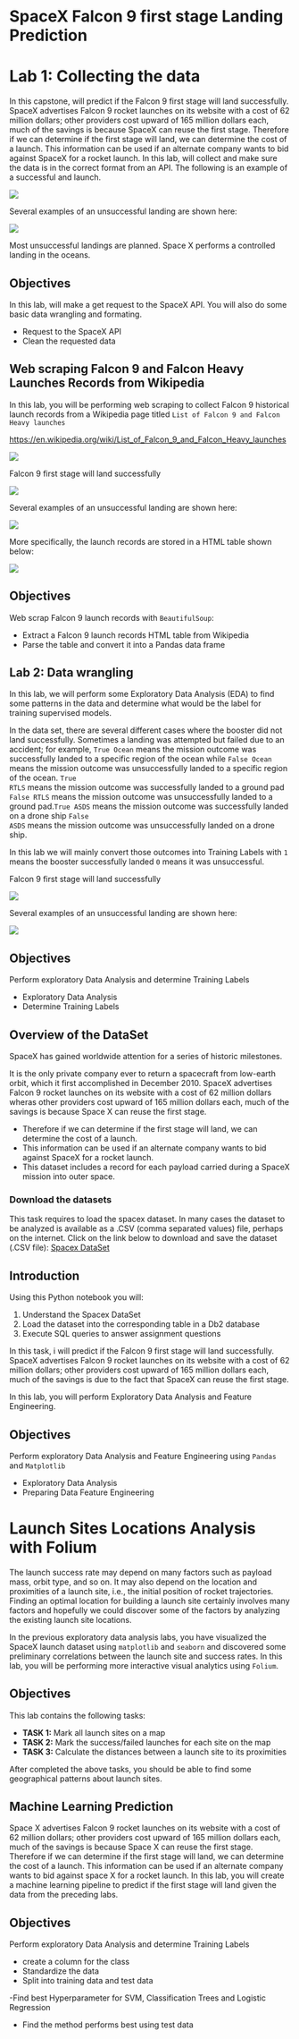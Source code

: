 # **SpaceX  Falcon 9 first stage Landing Prediction**

# Lab 1: Collecting the data
In this capstone, will predict if the Falcon 9 first stage will land successfully. SpaceX advertises Falcon 9 rocket launches on its website with a cost of 62 million dollars; other providers cost upward of 165 million dollars each, much of the savings is because SpaceX can reuse the first stage. Therefore if we can determine if the first stage will land, we can determine the cost of a launch. This information can be used if an alternate company wants to bid against SpaceX for a rocket launch. In this lab, will collect and make sure the data is in the correct format from an API. The following is an example of a successful and launch.

<img src="https://cf-courses-data.s3.us.cloud-object-storage.appdomain.cloud/IBMDeveloperSkillsNetwork-DS0701EN-SkillsNetwork/lab_v2/images/landing_1.gif">

Several examples of an unsuccessful landing are shown here:

![](https://cf-courses-data.s3.us.cloud-object-storage.appdomain.cloud/IBMDeveloperSkillsNetwork-DS0701EN-SkillsNetwork/api/Images/crash.gif)

Most unsuccessful landings are planned. Space X performs a controlled landing in the oceans. 

## Objectives
In this lab, will make a get request to the SpaceX API. You will also do some basic data wrangling and formating. 
- Request to the SpaceX API
- Clean the requested data

## Web scraping Falcon 9 and Falcon Heavy Launches Records from Wikipedia
In this lab, you will be performing web scraping to collect Falcon 9 historical launch records from a Wikipedia page titled `List of Falcon 9 and Falcon Heavy launches`

https://en.wikipedia.org/wiki/List_of_Falcon_9_and_Falcon_Heavy_launches

![](https://cf-courses-data.s3.us.cloud-object-storage.appdomain.cloud/IBM-DS0321EN-SkillsNetwork/labs/module_1_L2/images/Falcon9_rocket_family.svg)

Falcon 9 first stage will land successfully

![](https://cf-courses-data.s3.us.cloud-object-storage.appdomain.cloud/IBMDeveloperSkillsNetwork-DS0701EN-SkillsNetwork/api/Images/landing_1.gif)

Several examples of an unsuccessful landing are shown here:

![](https://cf-courses-data.s3.us.cloud-object-storage.appdomain.cloud/IBMDeveloperSkillsNetwork-DS0701EN-SkillsNetwork/api/Images/crash.gif)

More specifically, the launch records are stored in a HTML table shown below:

![](https://cf-courses-data.s3.us.cloud-object-storage.appdomain.cloud/IBM-DS0321EN-SkillsNetwork/labs/module_1_L2/images/falcon9-launches-wiki.png)

  ## Objectives
Web scrap Falcon 9 launch records with `BeautifulSoup`: 
- Extract a Falcon 9 launch records HTML table from Wikipedia
- Parse the table and convert it into a Pandas data frame

## Lab 2: Data wrangling
In this lab, we will perform some Exploratory Data Analysis (EDA) to find some patterns in the data and determine what would be the label for training supervised models.

In the data set, there are several different cases where the booster did not land successfully. Sometimes a landing was attempted but failed due to an accident; for example, <code>True Ocean</code> means the mission outcome was successfully  landed to a specific region of the ocean while <code>False Ocean</code> means the mission outcome was unsuccessfully landed to a specific region of the ocean. <code>True RTLS</code> means the mission outcome was successfully  landed to a ground pad <code>False RTLS</code> means the mission outcome was unsuccessfully landed to a ground pad.<code>True ASDS</code> means the mission outcome was successfully landed on  a drone ship <code>False ASDS</code> means the mission outcome was unsuccessfully landed on a drone ship.

In this lab we will mainly convert those outcomes into Training Labels with `1` means the booster successfully landed `0` means it was unsuccessful.

Falcon 9 first stage will land successfully

![](https://cf-courses-data.s3.us.cloud-object-storage.appdomain.cloud/IBMDeveloperSkillsNetwork-DS0701EN-SkillsNetwork/api/Images/landing_1.gif)

Several examples of an unsuccessful landing are shown here:

![](https://cf-courses-data.s3.us.cloud-object-storage.appdomain.cloud/IBMDeveloperSkillsNetwork-DS0701EN-SkillsNetwork/api/Images/crash.gif)

## Objectives

Perform exploratory  Data Analysis and determine Training Labels

*   Exploratory Data Analysis
*   Determine Training Labels

## Overview of the DataSet

SpaceX has gained worldwide attention for a series of historic milestones. 

It is the only private company ever to return a spacecraft from low-earth orbit, which it first accomplished in December 2010.
SpaceX advertises Falcon 9 rocket launches on its website with a cost of 62 million dollars wheras other providers cost upward of 165 million dollars each, much of the savings is because Space X can reuse the first stage. 
- Therefore if we can determine if the first stage will land, we can determine the cost of a launch. 
- This information can be used if an alternate company wants to bid against SpaceX for a rocket launch.
- This dataset includes a record for each payload carried during a SpaceX mission into outer space.

### Download the datasets
This task requires to load the spacex dataset.
In many cases the dataset to be analyzed is available as a .CSV (comma separated values) file, perhaps on the internet. Click on the link below to download and save the dataset (.CSV file):
 <a href="https://cf-courses-data.s3.us.cloud-object-storage.appdomain.cloud/IBM-DS0321EN-SkillsNetwork/labs/module_2/data/Spacex.csv" target="_blank">Spacex DataSet</a>

## Introduction
Using this Python notebook you will:
1.  Understand the Spacex DataSet
2.  Load the dataset  into the corresponding table in a Db2 database
3.  Execute SQL queries to answer assignment questions 

In this task,  i will predict if the Falcon 9 first stage will land successfully. SpaceX advertises Falcon 9 rocket launches on its website with a cost of 62 million dollars; other providers cost upward of 165 million dollars each, much of the savings is due to the fact that SpaceX can reuse the first stage.

In this lab, you will perform Exploratory Data Analysis and Feature Engineering.

## Objectives
Perform exploratory Data Analysis and Feature Engineering using `Pandas` and `Matplotlib`
*   Exploratory Data Analysis
*   Preparing Data  Feature Engineering

# **Launch Sites Locations Analysis with Folium**
The launch success rate may depend on many factors such as payload mass, orbit type, and so on. It may also depend on the location and proximities of a launch site, i.e., the initial position of rocket trajectories. Finding an optimal location for building a launch site certainly involves many factors and hopefully we could discover some of the factors by analyzing the existing launch site locations.

In the previous exploratory data analysis labs, you have visualized the SpaceX launch dataset using `matplotlib` and `seaborn` and discovered some preliminary correlations between the launch site and success rates. In this lab, you will be performing more interactive visual analytics using `Folium`.

## Objectives
This lab contains the following tasks:
*   **TASK 1:** Mark all launch sites on a map
*   **TASK 2:** Mark the success/failed launches for each site on the map
*   **TASK 3:** Calculate the distances between a launch site to its proximities

After completed the above tasks, you should be able to find some geographical patterns about launch sites.

## Machine Learning Prediction
Space X advertises Falcon 9 rocket launches on its website with a cost of 62 million dollars; other providers cost upward of 165 million dollars each, much of the savings is because Space X can reuse the first stage. Therefore if we can determine if the first stage will land, we can determine the cost of a launch. This information can be used if an alternate company wants to bid against space X for a rocket launch.   In this lab, you will create a machine learning pipeline  to predict if the first stage will land given the data from the preceding labs.

## Objectives
Perform exploratory  Data Analysis and determine Training Labels
*   create a column for the class
*   Standardize the data
*   Split into training data and test data

\-Find best Hyperparameter for SVM, Classification Trees and Logistic Regression
*   Find the method performs best using test data


